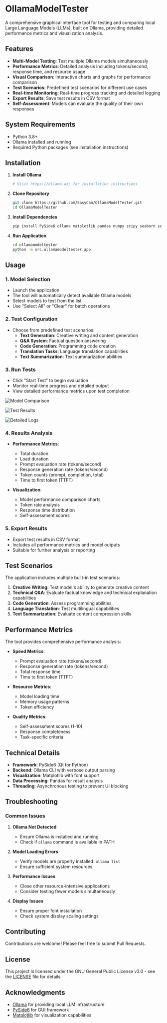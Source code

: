 # OllamaModelTester

A comprehensive graphical interface tool for testing and comparing local Large Language Models (LLMs), built on Ollama, providing detailed performance metrics and visualization analysis.


## Features

- **Multi-Model Testing**: Test multiple Ollama models simultaneously
- **Performance Metrics**: Detailed analysis including tokens/second, response time, and resource usage
- **Visual Comparison**: Interactive charts and graphs for performance comparison
- **Test Scenarios**: Predefined test scenarios for different use cases
- **Real-time Monitoring**: Real-time progress tracking and detailed logging
- **Export Results**: Save test results in CSV format
- **Self-Assessment**: Models can evaluate the quality of their own responses

## System Requirements

- Python 3.8+
- Ollama installed and running
- Required Python packages (see installation instructions)

## Installation

1. **Install Ollama**
   ```bash
   # Visit https://ollama.ai/ for installation instructions
   ```

2. **Clone Repository**
   ```bash
   git clone https://github.com/EasyCam/OllamaModelTester.git
   cd OllamaModelTester
   ```

3. **Install Dependencies**
   ```bash
   pip install PySide6 ollama matplotlib pandas numpy scipy seaborn scikit-learn requests
   ```

4. **Run Application**
   ```bash
   cd ollamamodeltester
   python -m src.ollamamodeltester.app
   ```

## Usage

### 1. Model Selection
- Launch the application
- The tool will automatically detect available Ollama models
- Select models to test from the list
- Use "Select All" or "Clear" for batch operations

### 2. Test Configuration
- Choose from predefined test scenarios:
  - **Text Generation**: Creative writing and content generation
  - **Q&A System**: Factual question answering
  - **Code Generation**: Programming code creation
  - **Translation Tasks**: Language translation capabilities
  - **Text Summarization**: Text summarization abilities

### 3. Run Tests
- Click "Start Test" to begin evaluation
- Monitor real-time progress and detailed output
- View detailed performance metrics upon test completion


![Model Comparison](images/0-Compare.png)

![Test Results](images/1-Results.png)

![Detailed Logs](images/2-Logs.png)

### 4. Results Analysis
- **Performance Metrics**:
  - Total duration
  - Load duration
  - Prompt evaluation rate (tokens/second)
  - Response generation rate (tokens/second)
  - Token counts (prompt, completion, total)
  - Time to first token (TTFT)

- **Visualization**:
  - Model performance comparison charts
  - Token rate analysis
  - Response time distribution
  - Self-assessment scores

### 5. Export Results
- Export test results in CSV format
- Includes all performance metrics and model outputs
- Suitable for further analysis or reporting

## Test Scenarios

The application includes multiple built-in test scenarios:

1. **Creative Writing**: Test model's ability to generate creative content
2. **Technical Q&A**: Evaluate factual knowledge and technical explanation capabilities
3. **Code Generation**: Assess programming abilities
4. **Language Translation**: Test multilingual capabilities
5. **Text Summarization**: Evaluate content compression skills

## Performance Metrics

The tool provides comprehensive performance analysis:

- **Speed Metrics**:
  - Prompt evaluation rate (tokens/second)
  - Response generation rate (tokens/second)
  - Total response time
  - Time to first token (TTFT)

- **Resource Metrics**:
  - Model loading time
  - Memory usage patterns
  - Token efficiency

- **Quality Metrics**:
  - Self-assessment scores (1-10)
  - Response completeness
  - Task-specific criteria

## Technical Details

- **Framework**: PySide6 (Qt for Python)
- **Backend**: Ollama CLI with verbose output parsing
- **Visualization**: Matplotlib with font support
- **Data Processing**: Pandas for result analysis
- **Threading**: Asynchronous testing to prevent UI blocking

## Troubleshooting

### Common Issues

1. **Ollama Not Detected**
   - Ensure Ollama is installed and running
   - Check if `ollama` command is available in PATH

2. **Model Loading Errors**
   - Verify models are properly installed: `ollama list`
   - Ensure sufficient system resources

3. **Performance Issues**
   - Close other resource-intensive applications
   - Consider testing fewer models simultaneously

4. **Display Issues**
   - Ensure proper font installation
   - Check system display scaling settings

## Contributing

Contributions are welcome! Please feel free to submit Pull Requests.

## License

This project is licensed under the GNU General Public License v3.0 - see the [LICENSE](LICENSE) file for details.


## Acknowledgments

- [Ollama](https://ollama.ai/) for providing local LLM infrastructure
- [PySide6](https://doc.qt.io/qtforpython/) for GUI framework
- [Matplotlib](https://matplotlib.org/) for visualization capabilities
